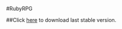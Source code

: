 #RubyRPG

##Click [here](https://bitbucket.org/rubyappsdev/rubyrpg/downloads/setup_RubyRPG_0.6.0.exe) to download last stable version.